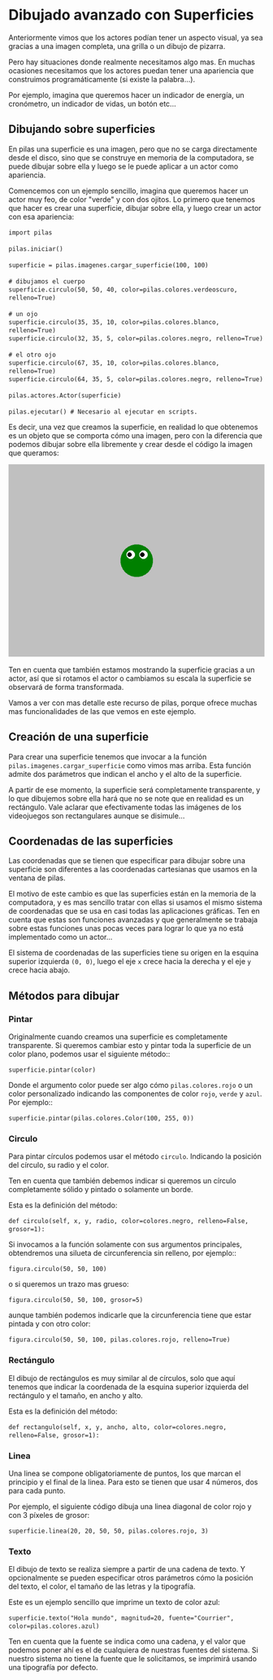 # Dibujado avanzado con Superficies

Anteriormente vimos que los actores podían
tener un aspecto visual, ya sea gracias a
una imagen completa, una grilla o un dibujo
de pizarra.

Pero hay situaciones donde realmente necesitamos
algo mas. En muchas ocasiones necesitamos que
los actores puedan tener una apariencia que
construimos programáticamente (si existe la palabra...).

Por ejemplo, imagina que queremos hacer un indicador
de energía, un cronómetro, un indicador de vidas, un
botón etc...

## Dibujando sobre superficies

En pilas una superficie es una imagen, pero que no
se carga directamente desde el disco, sino que se
construye en memoria de la computadora, se puede
dibujar sobre ella y luego se le puede aplicar
a un actor como apariencia.

Comencemos con un ejemplo sencillo, imagina que
queremos hacer un actor muy feo, de color "verde"
y con dos ojitos. Lo primero que tenemos que hacer
es crear una superficie, dibujar sobre ella, y luego
crear un actor con esa apariencia:

    import pilas

    pilas.iniciar()

    superficie = pilas.imagenes.cargar_superficie(100, 100)

    # dibujamos el cuerpo
    superficie.circulo(50, 50, 40, color=pilas.colores.verdeoscuro, relleno=True)

    # un ojo
    superficie.circulo(35, 35, 10, color=pilas.colores.blanco, relleno=True)
    superficie.circulo(32, 35, 5, color=pilas.colores.negro, relleno=True)

    # el otro ojo
    superficie.circulo(67, 35, 10, color=pilas.colores.blanco, relleno=True)
    superficie.circulo(64, 35, 5, color=pilas.colores.negro, relleno=True)

    pilas.actores.Actor(superficie)

    pilas.ejecutar() # Necesario al ejecutar en scripts.


Es decir, una vez que creamos la superficie, en realidad lo que obtenemos
es un objeto que se comporta cómo una imagen, pero con la diferencia
que podemos dibujar sobre ella libremente y crear desde el código la
imagen que queramos:

![](imagenes/dibujo_avanzado/carita.png)

Ten en cuenta que también estamos mostrando la superficie gracias a un
actor, así que si rotamos el actor o cambiamos su escala la superficie
se observará de forma transformada.

Vamos a ver con mas detalle este recurso de pilas, porque ofrece muchas
mas funcionalidades de las que vemos en este ejemplo.


## Creación de una superficie

Para crear una superficie tenemos que invocar a la función ``pilas.imagenes.cargar_superficie``
como vimos mas arriba. Esta función admite dos parámetros que indican
el ancho y el alto de la superficie.

A partir de ese momento, la superficie será completamente transparente, y lo
que dibujemos sobre ella hará que no se note que en realidad es
un rectángulo. Vale aclarar que efectivamente todas las imágenes de los videojuegos
son rectangulares aunque se disimule...


## Coordenadas de las superficies

Las coordenadas que se tienen que especificar para dibujar
sobre una superficie son diferentes a las coordenadas cartesianas
que usamos en la ventana de pilas.

El motivo de este cambio es que las superficies están en la memoria
de la computadora, y es mas sencillo tratar con ellas si usamos
el mismo sistema de coordenadas que se usa en casi todas las aplicaciones
gráficas. Ten en cuenta que estas son funciones avanzadas y
que generalmente se trabaja sobre estas funciones unas pocas veces
para lograr lo que ya no está implementado como un actor...

El sistema de coordenadas de las superficies tiene su origen
en la esquina superior izquierda ``(0, 0)``, luego el eje ``x`` crece
hacia la derecha y el eje ``y`` crece hacia abajo.

## Métodos para dibujar

### Pintar

Originalmente cuando creamos una superficie es completamente
transparente. Si queremos cambiar esto y pintar toda la superficie
de un color plano, podemos usar el siguiente método::

    superficie.pintar(color)

Donde el argumento color puede ser algo cómo ``pilas.colores.rojo`` o
un color personalizado indicando las componentes de color
``rojo``, ``verde`` y ``azul``. Por ejemplo::

    superficie.pintar(pilas.colores.Color(100, 255, 0))

### Circulo

Para pintar círculos podemos usar el método ``circulo``. Indicando la
posición del círculo, su radio y el color.

Ten en cuenta que también debemos indicar si queremos un círculo completamente
sólido y pintado o solamente un borde.

Esta es la definición del método:

    def circulo(self, x, y, radio, color=colores.negro, relleno=False, grosor=1):

Si invocamos a la función solamente con sus argumentos principales, obtendremos
una silueta de circunferencia sin relleno, por ejemplo::

    figura.circulo(50, 50, 100)

o si queremos un trazo mas grueso:

    figura.circulo(50, 50, 100, grosor=5)

aunque también podemos indicarle que la circunferencia tiene que
estar pintada y con otro color:

    figura.circulo(50, 50, 100, pilas.colores.rojo, relleno=True)


### Rectángulo


El dibujo de rectángulos es muy similar al de círculos, solo que aquí
tenemos que indicar la coordenada de la esquina superior izquierda
del rectángulo y el tamaño, en ancho y alto.

Esta es la definición del método:

    def rectangulo(self, x, y, ancho, alto, color=colores.negro, relleno=False, grosor=1):

### Linea

Una linea se compone obligatoriamente de puntos, los que marcan el
principio y el final de la linea. Para esto se tienen que usar
4 números, dos para cada punto.

Por ejemplo, el siguiente código dibuja una linea diagonal
de color rojo y con 3 píxeles de grosor:

    superficie.linea(20, 20, 50, 50, pilas.colores.rojo, 3)


### Texto

El dibujo de texto se realiza siempre a partir de una cadena
de texto. Y opcionalmente se pueden especificar otros
parámetros cómo la posición del texto, el color, el tamaño de
las letras y la tipografía.

Este es un ejemplo sencillo que imprime un texto de color
azul:

    superficie.texto("Hola mundo", magnitud=20, fuente="Courrier", color=pilas.colores.azul)

Ten en cuenta que la fuente se indica como una cadena, y
el valor que podemos poner ahí es el de cualquiera de nuestras
fuentes del sistema. Si nuestro sistema no tiene la fuente que le
solicitamos, se imprimirá usando una tipografía por defecto.
